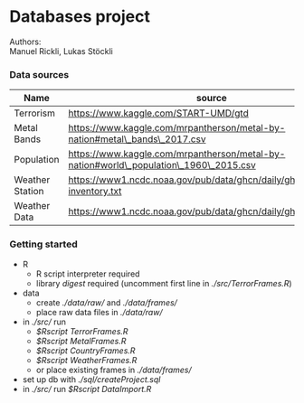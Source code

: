 # Databases project #

Authors:  
Manuel Rickli,
Lukas Stöckli


### Data sources ###


Name            | source
--------------- | -------------
Terrorism       | https://www.kaggle.com/START-UMD/gtd
Metal Bands     | https://www.kaggle.com/mrpantherson/metal-by-nation#metal\_bands\_2017.csv
Population      | https://www.kaggle.com/mrpantherson/metal-by-nation#world\_population\_1960\_2015.csv
Weather Station | https://www1.ncdc.noaa.gov/pub/data/ghcn/daily/ghcnd-inventory.txt
Weather Data    | https://www1.ncdc.noaa.gov/pub/data/ghcn/daily/ghcnd\_all.tar.gz



### Getting started ###
* R
  * R script interpreter required
  * library *digest* required (uncomment first line in *./src/TerrorFrames.R*)
* data
  * create *./data/raw/* and *./data/frames/*
  * place raw data files in *./data/raw/*
* in *./src/* run
  * *$Rscript TerrorFrames.R*
  * *$Rscript MetalFrames.R*
  * *$Rscript CountryFrames.R*
  * *$Rscript WeatherFrames.R*
  * or place existing frames in *./data/frames/*
* set up db with *./sql/createProject.sql*
* in *./src/* run *$Rscript DataImport.R*
